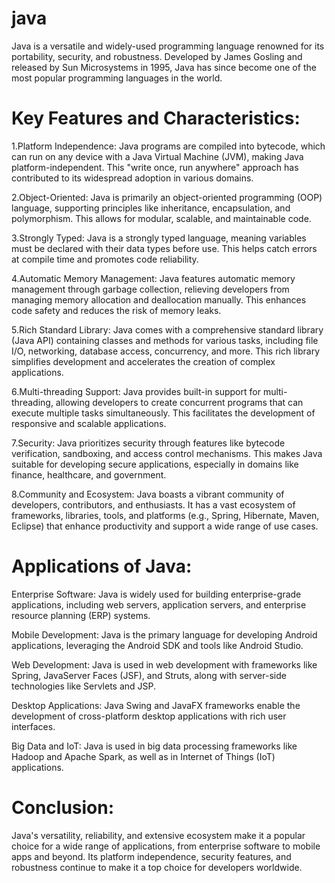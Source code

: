 # java

Java is a versatile and widely-used programming language renowned for its portability, security, and robustness. Developed by James Gosling and released by Sun Microsystems in 1995, Java has since become one of the most popular programming languages in the world.

# Key Features and Characteristics:

1.Platform Independence: Java programs are compiled into bytecode, which can run on any device with a Java Virtual Machine (JVM), making Java platform-independent. This "write once, run anywhere" approach has contributed to its widespread adoption in various domains.

2.Object-Oriented: Java is primarily an object-oriented programming (OOP) language, supporting principles like inheritance, encapsulation, and polymorphism. This allows for modular, scalable, and maintainable code.

3.Strongly Typed: Java is a strongly typed language, meaning variables must be declared with their data types before use. This helps catch errors at compile time and promotes code reliability.

4.Automatic Memory Management: Java features automatic memory management through garbage collection, relieving developers from managing memory allocation and deallocation manually. This enhances code safety and reduces the risk of memory leaks.

5.Rich Standard Library: Java comes with a comprehensive standard library (Java API) containing classes and methods for various tasks, including file I/O, networking, database access, concurrency, and more. This rich library simplifies development and accelerates the creation of complex applications.

6.Multi-threading Support: Java provides built-in support for multi-threading, allowing developers to create concurrent programs that can execute multiple tasks simultaneously. This facilitates the development of responsive and scalable applications.

7.Security: Java prioritizes security through features like bytecode verification, sandboxing, and access control mechanisms. This makes Java suitable for developing secure applications, especially in domains like finance, healthcare, and government.

8.Community and Ecosystem: Java boasts a vibrant community of developers, contributors, and enthusiasts. It has a vast ecosystem of frameworks, libraries, tools, and platforms (e.g., Spring, Hibernate, Maven, Eclipse) that enhance productivity and support a wide range of use cases.

# Applications of Java:

Enterprise Software: Java is widely used for building enterprise-grade applications, including web servers, application servers, and enterprise resource planning (ERP) systems.

Mobile Development: Java is the primary language for developing Android applications, leveraging the Android SDK and tools like Android Studio.

Web Development: Java is used in web development with frameworks like Spring, JavaServer Faces (JSF), and Struts, along with server-side technologies like Servlets and JSP.

Desktop Applications: Java Swing and JavaFX frameworks enable the development of cross-platform desktop applications with rich user interfaces.

Big Data and IoT: Java is used in big data processing frameworks like Hadoop and Apache Spark, as well as in Internet of Things (IoT) applications.

# Conclusion:

Java's versatility, reliability, and extensive ecosystem make it a popular choice for a wide range of applications, from enterprise software to mobile apps and beyond. Its platform independence, security features, and robustness continue to make it a top choice for developers worldwide.
